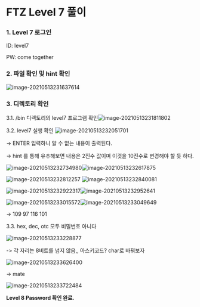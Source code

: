 # FTZ Level 7 풀이

### 1. Level 7 로그인

ID: level7

PW: come together



### 2. 파일 확인 및 hint 확인

![image-20210513231637614](image-20210513231637614.png)



### 3. **디렉토리 확인**

3.1.  /bin 디렉토리의 level7 프로그램 확인![image-20210513231811802](image-20210513231811802.png)

3.2. level7 실행 확인 ![image-20210513232051701](image-20210513232051701.png)

-> ENTER 입력하니 알 수 없는 내용이 출력된다.

-> hint 를 통해 유추해보면 내용은 2진수 값이며 이것을 10진수로 변경해야 할 듯 하다.

 ![image-20210513232734980](image-20210513232734980.png)![image-20210513232617875](image-20210513232617875.png)

 ![image-20210513232812257](image-20210513232812257.png) ![image-20210513232840081](image-20210513232840081.png)

![image-20210513232922317](image-20210513232922317.png)![image-20210513232952641](image-20210513232952641.png)

![image-20210513233015572](image-20210513233015572.png)![image-20210513233049649](image-20210513233049649.png)

-> 109 97 116 101

3.3. hex, dec, otc 모두 비밀번호 아니다

![image-20210513233228877](image-20210513233228877.png)

-> 각 자리는 8비트를 넘지 않음,, 아스키코드? char로 바꿔보자

![image-20210513233626400](image-20210513233626400.png)

-> mate 

![image-20210513233722484](image-20210513233722484.png)



**Level 8 Password 확인 완료.**

